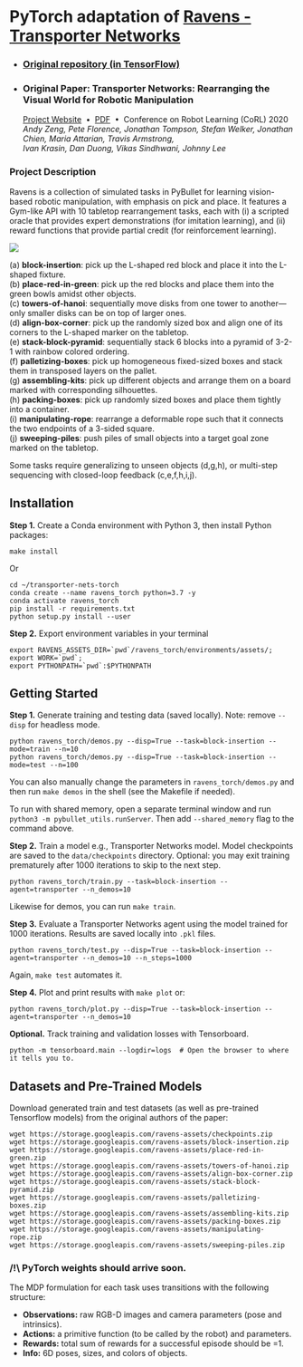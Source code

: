 # PyTorch adaptation of [Ravens - Transporter Networks](https://github.com/google-research/ravens)

- ### [Original repository (in TensorFlow)](https://github.com/google-research/ravens)
- ### Original Paper: Transporter Networks: Rearranging the Visual World for Robotic Manipulation
  [Project Website](https://transporternets.github.io/)&nbsp;&nbsp;•&nbsp;&nbsp;[PDF](https://arxiv.org/pdf/2010.14406.pdf)&nbsp;&nbsp;•&nbsp;&nbsp;Conference on Robot Learning (CoRL) 2020
  *Andy Zeng, Pete Florence, Jonathan Tompson, Stefan Welker, Jonathan Chien, Maria Attarian, Travis Armstrong,<br>Ivan Krasin, Dan Duong, Vikas Sindhwani, Johnny Lee*

### Project Description
Ravens is a collection of simulated tasks in PyBullet for learning vision-based robotic manipulation, with emphasis on pick and place.
It features a Gym-like API with 10 tabletop rearrangement tasks, each with (i) a scripted oracle that provides expert demonstrations (for imitation learning), and (ii) reward functions that provide partial credit (for reinforcement learning).

<img src="https://github.com/google-research/ravens/blob/master/docs/tasks.png" /><br>

(a) **block-insertion**: pick up the L-shaped red block and place it into the L-shaped fixture.<br>
(b) **place-red-in-green**: pick up the red blocks and place them into the green bowls amidst other objects.<br>
(c) **towers-of-hanoi**: sequentially move disks from one tower to another—only smaller disks can be on top of larger ones.<br>
(d) **align-box-corner**: pick up the randomly sized box and align one of its corners to the L-shaped marker on the tabletop.<br>
(e) **stack-block-pyramid**: sequentially stack 6 blocks into a pyramid of 3-2-1 with rainbow colored ordering.<br>
(f) **palletizing-boxes**: pick up homogeneous fixed-sized boxes and stack them in transposed layers on the pallet.<br>
(g) **assembling-kits**: pick up different objects and arrange them on a board marked with corresponding silhouettes.<br>
(h) **packing-boxes**: pick up randomly sized boxes and place them tightly into a container.<br>
(i) **manipulating-rope**: rearrange a deformable rope such that it connects the two endpoints of a 3-sided square.<br>
(j) **sweeping-piles**: push piles of small objects into a target goal zone marked on the tabletop.<br>

Some tasks require generalizing to unseen objects (d,g,h), or multi-step sequencing with closed-loop feedback (c,e,f,h,i,j).


## Installation

**Step 1.** Create a Conda environment with Python 3, then install Python packages:

```shell
make install
```

Or

```shell
cd ~/transporter-nets-torch
conda create --name ravens_torch python=3.7 -y
conda activate ravens_torch
pip install -r requirements.txt
python setup.py install --user
```

**Step 2.** Export environment variables in your terminal

```shell
export RAVENS_ASSETS_DIR=`pwd`/ravens_torch/environments/assets/;
export WORK=`pwd`;
export PYTHONPATH=`pwd`:$PYTHONPATH
```

## Getting Started

**Step 1.** Generate training and testing data (saved locally). Note: remove `--disp` for headless mode.

```shell
python ravens_torch/demos.py --disp=True --task=block-insertion --mode=train --n=10
python ravens_torch/demos.py --disp=True --task=block-insertion --mode=test --n=100
```

You can also manually change the parameters in `ravens_torch/demos.py` and then run `make demos` in the shell (see the Makefile if needed).

To run with shared memory, open a separate terminal window and run `python3 -m pybullet_utils.runServer`. Then add `--shared_memory` flag to the command above.

**Step 2.** Train a model e.g., Transporter Networks model. Model checkpoints are saved to the `data/checkpoints` directory. Optional: you may exit training prematurely after 1000 iterations to skip to the next step.

```shell
python ravens_torch/train.py --task=block-insertion --agent=transporter --n_demos=10
```

Likewise for demos, you can run `make train`.

**Step 3.** Evaluate a Transporter Networks agent using the model trained for 1000 iterations. Results are saved locally into `.pkl` files.

```shell
python ravens_torch/test.py --disp=True --task=block-insertion --agent=transporter --n_demos=10 --n_steps=1000
```

Again, `make test` automates it.

**Step 4.** Plot and print results with `make plot` or:

```shell
python ravens_torch/plot.py --disp=True --task=block-insertion --agent=transporter --n_demos=10
```

**Optional.** Track training and validation losses with Tensorboard.

```shell
python -m tensorboard.main --logdir=logs  # Open the browser to where it tells you to.
```

## Datasets and Pre-Trained Models

Download generated train and test datasets (as well as pre-trained Tensorflow models) from the original authors of the paper:

```shell
wget https://storage.googleapis.com/ravens-assets/checkpoints.zip
wget https://storage.googleapis.com/ravens-assets/block-insertion.zip
wget https://storage.googleapis.com/ravens-assets/place-red-in-green.zip
wget https://storage.googleapis.com/ravens-assets/towers-of-hanoi.zip
wget https://storage.googleapis.com/ravens-assets/align-box-corner.zip
wget https://storage.googleapis.com/ravens-assets/stack-block-pyramid.zip
wget https://storage.googleapis.com/ravens-assets/palletizing-boxes.zip
wget https://storage.googleapis.com/ravens-assets/assembling-kits.zip
wget https://storage.googleapis.com/ravens-assets/packing-boxes.zip
wget https://storage.googleapis.com/ravens-assets/manipulating-rope.zip
wget https://storage.googleapis.com/ravens-assets/sweeping-piles.zip
```

### **/!\ PyTorch weights should arrive soon.**

The MDP formulation for each task uses transitions with the following structure:
- **Observations:** raw RGB-D images and camera parameters (pose and intrinsics).
- **Actions:** a primitive function (to be called by the robot) and parameters.
- **Rewards:** total sum of rewards for a successful episode should be =1.
- **Info:** 6D poses, sizes, and colors of objects.
